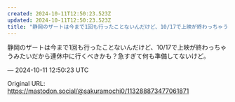 ```yaml
---
created: 2024-10-11T12:50:23.523Z
updated: 2024-10-11T12:50:23.523Z
title: "静岡のザートは今まで1回も行ったことないんだけど、10/17で上映が終わっちゃうみたいだから連休中に行くべきかも？急すぎて何も準備してないけど。[...]"
---
```


<p>静岡のザートは今まで1回も行ったことないんだけど、10/17で上映が終わっちゃうみたいだから連休中に行くべきかも？急すぎて何も準備してないけど。</p>

&mdash; 2024-10-11 12:50:23 UTC

Original URL: https://mastodon.social/@sakuramochi0/113288873477061871
